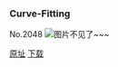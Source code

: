 ### Curve-Fitting
No.2048
![图片不见了~~~](https://imgs.xkcd.com/comics/curve_fitting.png)

[原址](https://xkcd.com//2048) [下载](https://imgs.xkcd.com/comics/curve_fitting.png)


